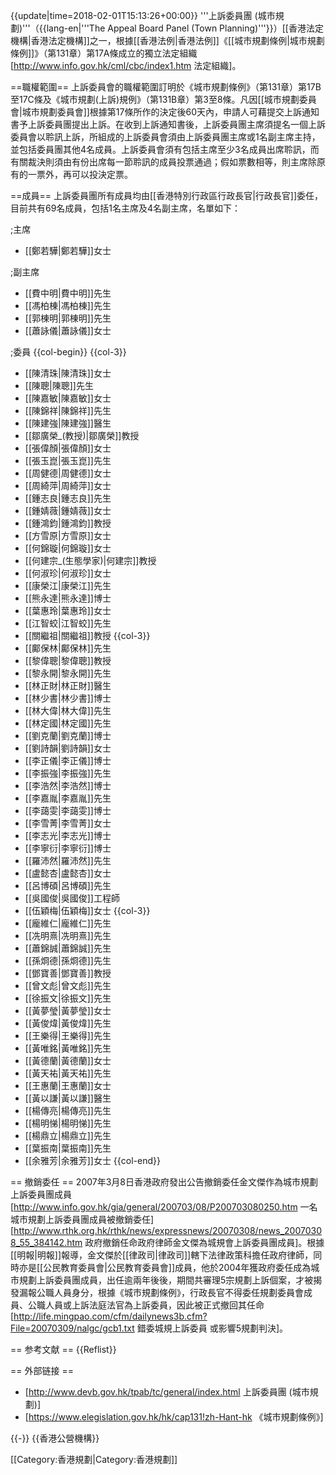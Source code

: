 {{update|time=2018-02-01T15:13:26+00:00}}
'''上訴委員團 (城市規劃)'''（{{lang-en|'''The Appeal Board Panel (Town Planning)'''}}）[[香港法定機構|香港法定機構]]之一，根據[[香港法例|香港法例]]《[[城市規劃條例|城市規劃條例]]》（第131章）第17A條成立的獨立法定組織<ref>[http://www.info.gov.hk/cml/cbc/index1.htm 法定組織]</ref>。

==職權範圍==
上訴委員會的職權範圍訂明於《城市規劃條例》（第131章）第17B至17C條及《城市規劃(上訴)規例》（第131B章）第3至8條。凡因[[城市規劃委員會|城市規劃委員會]]根據第17條所作的決定後60天內，申請人可藉提交上訴通知書予上訴委員團提出上訴。在收到上訴通知書後，上訴委員團主席須提名一個上訴委員會以聆訊上訴，所組成的上訴委員會須由上訴委員團主席或1名副主席主持，並包括委員團其他4名成員。上訴委員會須有包括主席至少3名成員出席聆訊，而有關裁決則須由有份出席每一節聆訊的成員投票通過；假如票數相等，則主席除原有的一票外，再可以投決定票。

==成員==
上訴委員團所有成員均由[[香港特別行政區行政長官|行政長官]]委任，目前共有69名成員，包括1名主席及4名副主席，名單如下：

;主席
* [[鄭若驊|鄭若驊]]女士

;副主席
* [[費中明|費中明]]先生
* [[馮柏棟|馮柏棟]]先生
* [[郭棟明|郭棟明]]先生
* [[蕭詠儀|蕭詠儀]]女士

;委員
{{col-begin}}
{{col-3}}
* [[陳清珠|陳清珠]]女士
* [[陳聰|陳聰]]先生
* [[陳嘉敏|陳嘉敏]]女士
* [[陳錦祥|陳錦祥]]先生
* [[陳建強|陳建強]]醫生
* [[鄒廣榮_(教授)|鄒廣榮]]教授
* [[張偉顏|張偉顏]]女士
* [[張玉崑|張玉崑]]先生
* [[周健德|周健德]]女士
* [[周綺萍|周綺萍]]女士
* [[鍾志良|鍾志良]]先生
* [[鍾婧薇|鍾婧薇]]女士
* [[鍾鴻鈞|鍾鴻鈞]]教授
* [[方雪原|方雪原]]女士
* [[何錦璇|何錦璇]]女士
* [[何建宗_(生態學家)|何建宗]]教授
* [[何淑珍|何淑珍]]女士
* [[康榮江|康榮江]]先生
* [[熊永達|熊永達]]博士
* [[葉惠玲|葉惠玲]]女士
* [[江智蛟|江智蛟]]先生
* [[關繼祖|關繼祖]]教授
{{col-3}}
* [[鄺保林|鄺保林]]先生
* [[黎偉聰|黎偉聰]]教授
* [[黎永開|黎永開]]先生
* [[林正財|林正財]]醫生
* [[林少書|林少書]]博士
* [[林大偉|林大偉]]先生
* [[林定國|林定國]]先生
* [[劉克蘭|劉克蘭]]博士
* [[劉詩韻|劉詩韻]]女士
* [[李正儀|李正儀]]博士
* [[李振強|李振強]]先生
* [[李浩然|李浩然]]博士
* [[李嘉胤|李嘉胤]]先生
* [[李藹雯|李藹雯]]博士
* [[李雪菁|李雪菁]]女士
* [[李志光|李志光]]博士
* [[李寧衍|李寧衍]]博士
* [[羅沛然|羅沛然]]先生
* [[盧懿杏|盧懿杏]]女士
* [[呂博碩|呂博碩]]先生
* [[吳國俊|吳國俊]]工程師
* [[伍穎梅|伍穎梅]]女士
{{col-3}}
* [[龐維仁|龐維仁]]先生
* [[冼明熹|冼明熹]]先生
* [[蕭錦誠|蕭錦誠]]先生
* [[孫烱德|孫烱德]]先生
* [[鄧寶善|鄧寶善]]教授
* [[曾文彪|曾文彪]]先生
* [[徐振文|徐振文]]先生
* [[黃夢瑩|黃夢瑩]]女士
* [[黃俊煒|黃俊煒]]先生
* [[王樂得|王樂得]]先生
* [[黃唯銘|黃唯銘]]先生
* [[黃德蘭|黃德蘭]]女士
* [[黃天祐|黃天祐]]先生
* [[王惠蘭|王惠蘭]]女士
* [[黃以謙|黃以謙]]醫生
* [[楊傳亮|楊傳亮]]先生
* [[楊明悌|楊明悌]]先生
* [[楊鼎立|楊鼎立]]先生
* [[葉振南|葉振南]]先生
* [[余雅芳|余雅芳]]女士
{{col-end}}

== 撤銷委任 ==
2007年3月8日香港政府發出公告撤銷委任金文傑作為城市規劃上訴委員團成員<ref>[http://www.info.gov.hk/gia/general/200703/08/P200703080250.htm 一名城市規劃上訴委員團成員被撤銷委任]</ref><ref>[http://www.rthk.org.hk/rthk/news/expressnews/20070308/news_20070308_55_384142.htm 政府撤銷任命政府律師金文傑為城規會上訴委員團成員]</ref>。根據[[明報|明報]]報導，金文傑於[[律政司|律政司]]轄下法律政策科擔任政府律師，同時亦是[[公民教育委員會|公民教育委員會]]成員，他於2004年獲政府委任成為城市規劃上訴委員團成員，出任逾兩年後後，期間共審理5宗規劃上訴個案，才被揭發漏報公職人員身分，根據《城市規劃條例》，行政長官不得委任規劃委員會成員、公職人員或上訴法庭法官為上訴委員，因此被正式撤回其任命<ref>[http://life.mingpao.com/cfm/dailynews3b.cfm?File=20070309/nalgc/gcb1.txt 錯委城規上訴委員 或影響5規劃判決]</ref>。

== 参考文献 ==
{{Reflist}}

== 外部链接 ==
* [http://www.devb.gov.hk/tpab/tc/general/index.html 上訴委員團 (城市規劃)]
* [https://www.elegislation.gov.hk/hk/cap131!zh-Hant-hk 《城市規劃條例》]

{{-}}
{{香港公營機構}}

[[Category:香港規劃|Category:香港規劃]]